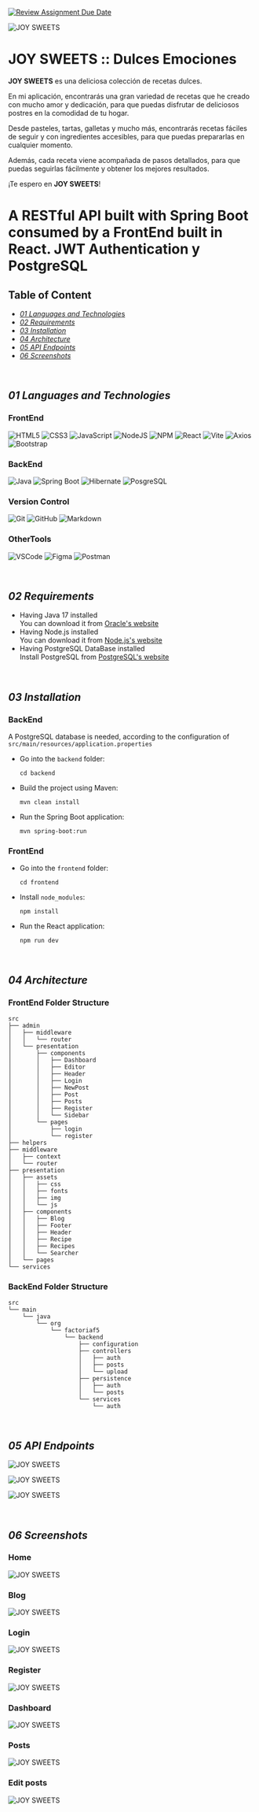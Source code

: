 [![Review Assignment Due Date](https://classroom.github.com/assets/deadline-readme-button-24ddc0f5d75046c5622901739e7c5dd533143b0c8e959d652212380cedb1ea36.svg)](https://classroom.github.com/a/xq5TwZF7)


![JOY SWEETS](https://github.com/FactoriaF5Code/rc2-final-project-joyjos/blob/main/images/JOYSWEETS.png)


# JOY SWEETS :: Dulces Emociones

**JOY SWEETS** es una deliciosa colección de recetas dulces.

En mi aplicación, encontrarás una gran variedad de recetas que he creado con mucho amor y dedicación, para que puedas disfrutar de deliciosos postres en la comodidad de tu hogar.

Desde pasteles, tartas, galletas y mucho más, encontrarás recetas fáciles de seguir y con ingredientes accesibles, para que puedas prepararlas en cualquier momento.

Además, cada receta viene acompañada de pasos detallados, para que puedas seguirlas fácilmente y obtener los mejores resultados.

¡Te espero en **JOY SWEETS**!

# A RESTful API built with Spring Boot consumed by a FrontEnd built in React. JWT Authentication y PostgreSQL

## Table of Content
-  [*01 Languages and Technologie*s](#section_01)
-  [*02 Requirements*](#section_02)
-  [*03 Installation*](#section_03)
-  [*04 Architecture*](#section_04)
-  [*05 API Endpoints*](#section_05)
-  [*06 Screenshots*](#section_06)
  
<br>

<a id="section_01"></a>
## *01 Languages and Technologies*
### FrontEnd
![HTML5](https://img.shields.io/badge/html5-%23E34F26.svg?style=for-the-badge&logo=html5&logoColor=white)
![CSS3](https://img.shields.io/badge/css3-%231572B6.svg?style=for-the-badge&logo=css3&logoColor=white)
![JavaScript](https://img.shields.io/badge/javascript-%23323330.svg?style=for-the-badge&logo=javascript&logoColor=%23F7DF1E)
![NodeJS](https://img.shields.io/badge/node.js-6DA55F?style=for-the-badge&logo=node.js&logoColor=white)
![NPM](https://img.shields.io/badge/npm-CB3837?style=for-the-badge&logo=npm&logoColor=white)
![React](https://img.shields.io/badge/react-%2320232a.svg?style=for-the-badge&logo=react&logoColor=%2361DAFB)
![Vite](https://img.shields.io/badge/Vite-B73BFE?style=for-the-badge&logo=vite&logoColor=FFD62E)
![Axios](https://img.shields.io/badge/axios-671ddf?&style=for-the-badge&logo=axios&logoColor=white)
![Bootstrap](https://img.shields.io/badge/bootstrap-%23563D7C.svg?style=for-the-badge&logo=bootstrap&logoColor=white)

### BackEnd
![Java](https://img.shields.io/badge/java-%23ED8B00.svg?style=for-the-badge&logo=openjdk&logoColor=white)
![Spring Boot](https://img.shields.io/badge/Spring_Boot-F2F4F9?style=for-the-badge&logo=spring-boot)
![Hibernate](https://img.shields.io/badge/Hibernate-59666C?style=for-the-badge&logo=Hibernate&logoColor=white)
![PosgreSQL](https://img.shields.io/badge/PostgreSQL-316192?style=for-the-badge&logo=postgresql&logoColor=white)

### Version Control
![Git](https://img.shields.io/badge/git-%23F05033.svg?style=for-the-badge&logo=git&logoColor=white)
![GitHub](https://img.shields.io/badge/github-%23121011.svg?style=for-the-badge&logo=github&logoColor=white)
![Markdown](https://img.shields.io/badge/markdown-%23000000.svg?style=for-the-badge&logo=markdown&logoColor=white)

### OtherTools
![VSCode](https://img.shields.io/badge/VSCode-0078D4?style=for-the-badge&logo=visual%20studio%20code&logoColor=white)
![Figma](https://img.shields.io/badge/figma-%23F24E1E.svg?style=for-the-badge&logo=figma&logoColor=white)
![Postman](https://img.shields.io/badge/Postman-FF6C37?style=for-the-badge&logo=Postman&logoColor=white)

<br>

<a id="section_02"></a>
## *02 Requirements*
- Having Java 17 installed  
    You can download it from [Oracle's website](https://www.oracle.com/java/technologies/javase/jdk17-archive-downloads.html)  
- Having Node.js installed  
    You can download it from [Node.js's website](https://nodejs.org/en/download/)  
- Having PostgreSQL DataBase installed  
    Install PostgreSQL from [PostgreSQL's website](https://www.postgresql.org/download/)
  
<br>

<a id="section_03"></a>
## *03 Installation*
### BackEnd
A PostgreSQL database is needed, according to the configuration of `src/main/resources/application.properties`
- Go into the `backend` folder:
  
  ~~~
  cd backend
  ~~~
- Build the project using Maven:
 
  ~~~
  mvn clean install
  ~~~
- Run the Spring Boot application:
 
  ~~~
  mvn spring-boot:run
  ~~~

### FrontEnd
- Go into the `frontend` folder:
  
  ~~~
  cd frontend
  ~~~
- Install `node_modules`:
  
  ~~~
  npm install
  ~~~

- Run the React application:
  
  ~~~
  npm run dev
  ~~~

<br>

<a id="section_04"></a>
## *04 Architecture*
### FrontEnd Folder Structure
~~~
src  
├── admin  
│   ├── middleware  
│   │   └── router  
│   └── presentation  
│       ├── components  
│       │   ├── Dashboard  
│       │   ├── Editor  
│       │   ├── Header  
│       │   ├── Login  
│       │   ├── NewPost  
│       │   ├── Post  
│       │   ├── Posts  
│       │   ├── Register  
│       │   └── Sidebar  
│       └── pages  
│           ├── login  
│           └── register  
├── helpers  
├── middleware  
│   ├── context  
│   └── router  
├── presentation  
│   ├── assets  
│   │   ├── css  
│   │   ├── fonts  
│   │   ├── img  
│   │   └── js  
│   ├── components  
│   │   ├── Blog  
│   │   ├── Footer  
│   │   ├── Header  
│   │   ├── Recipe  
│   │   ├── Recipes  
│   │   └── Searcher  
│   └── pages  
└── services    
~~~

### BackEnd Folder Structure
~~~
src
└── main
    └── java
        └── org
            └── factoriaf5
                └── backend
                    ├── configuration
                    ├── controllers
                    │   ├── auth
                    │   ├── posts
                    │   └── upload
                    ├── persistence
                    │   ├── auth
                    │   └── posts
                    └── services
                        └── auth
~~~

<br>

<a id="section_05"></a>
## *05 API Endpoints*

![JOY SWEETS](https://github.com/FactoriaF5Code/rc2-final-project-joyjos/blob/main/images/Post_endpoints.png)

![JOY SWEETS](https://github.com/FactoriaF5Code/rc2-final-project-joyjos/blob/main/images/User_endpoints.png)

![JOY SWEETS](https://github.com/FactoriaF5Code/rc2-final-project-joyjos/blob/main/images/Login_endpoint.png)

<br>

<a id="section_06"></a>
## *06 Screenshots*

### Home

![JOY SWEETS](https://github.com/FactoriaF5Code/rc2-final-project-joyjos/blob/main/images/home.png)

### Blog

![JOY SWEETS](https://github.com/FactoriaF5Code/rc2-final-project-joyjos/blob/main/images/blog.png)

### Login

![JOY SWEETS](https://github.com/FactoriaF5Code/rc2-final-project-joyjos/blob/main/images/login.png)

### Register

![JOY SWEETS](https://github.com/FactoriaF5Code/rc2-final-project-joyjos/blob/main/images/register.png)

### Dashboard

![JOY SWEETS](https://github.com/FactoriaF5Code/rc2-final-project-joyjos/blob/main/images/dashboard.png)

### Posts

![JOY SWEETS](https://github.com/FactoriaF5Code/rc2-final-project-joyjos/blob/main/images/posts.png)

### Edit posts

![JOY SWEETS](https://github.com/FactoriaF5Code/rc2-final-project-joyjos/blob/main/images/updatePost.png)
